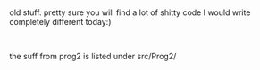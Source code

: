 
<html>
  <head>
    <title>OLD_STUFF from sem1 + sem2</title>
    <br>
   </head>
   <body>
    <p>old stuff. pretty sure you will find a lot of shitty code I would write completely different today:)</p>
    <br>
    <p>the suff from prog2 is listed under src/Prog2/<p/>
  </body>
</html>

